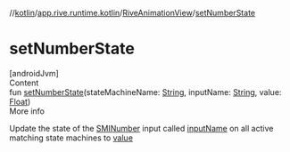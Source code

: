 //[kotlin](../../../index.md)/[app.rive.runtime.kotlin](../index.md)/[RiveAnimationView](index.md)/[setNumberState](set-number-state.md)



# setNumberState  
[androidJvm]  
Content  
fun [setNumberState](set-number-state.md)(stateMachineName: [String](https://kotlinlang.org/api/latest/jvm/stdlib/kotlin/-string/index.html), inputName: [String](https://kotlinlang.org/api/latest/jvm/stdlib/kotlin/-string/index.html), value: [Float](https://kotlinlang.org/api/latest/jvm/stdlib/kotlin/-float/index.html))  
More info  


Update the state of the [SMINumber](../../app.rive.runtime.kotlin.core/-s-m-i-number/index.md) input called [inputName](set-number-state.md) on all active matching state machines to [value](set-number-state.md)

  



